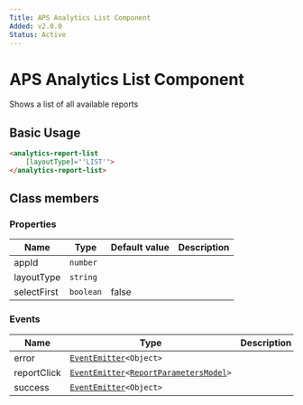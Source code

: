 ```yaml
---
Title: APS Analytics List Component
Added: v2.0.0
Status: Active
---
```


# APS Analytics List Component

Shows a list of all available reports

## Basic Usage

```html
<analytics-report-list
    [layoutType]="'LIST'">
</analytics-report-list>
```

## Class members

### Properties

| Name | Type | Default value | Description |
| ---- | ---- | ------------- | ----------- |
| appId | `number` |  |  |
| layoutType | `string` |  |  |
| selectFirst | `boolean` | false |  |

### Events

| Name | Type | Description |
| ---- | ---- | ----------- |
| error | [`EventEmitter`](https://angular.io/api/core/EventEmitter)`<Object>` |  |
| reportClick | [`EventEmitter`](https://angular.io/api/core/EventEmitter)`<`[`ReportParametersModel`](../../lib/insights/diagram/models/report/reportParameters.model.ts)`>` |  |
| success | [`EventEmitter`](https://angular.io/api/core/EventEmitter)`<Object>` |  |
